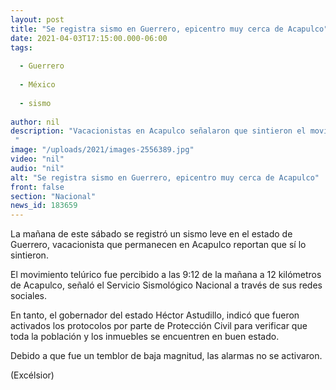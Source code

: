 ```yaml
---
layout: post
title: "Se registra sismo en Guerrero, epicentro muy cerca de Acapulco"
date: 2021-04-03T17:15:00.000-06:00
tags:
  
  - Guerrero
  
  - México
  
  - sismo
  
author: nil
description: "Vacacionistas en Acapulco señalaron que sintieron el movimiento telúrico que ocurrió a las 9:12 de la mañana de este sábado "
image: "/uploads/2021/images-2556389.jpg"
video: "nil"
audio: "nil"
alt: "Se registra sismo en Guerrero, epicentro muy cerca de Acapulco"
front: false
section: "Nacional"
news_id: 183659
---
```


La mañana de este sábado se registró un sismo leve en el estado de Guerrero, vacacionista que permanecen en Acapulco reportan que sí lo sintieron.

El movimiento telúrico fue percibido a las 9:12 de la mañana a 12 kilómetros de Acapulco, señaló el Servicio Sismológico Nacional a través de sus redes sociales.

En tanto, el gobernador del estado Héctor Astudillo, indicó que fueron activados los protocolos por parte de Protección Civil para verificar que toda la población y los inmuebles se encuentren en buen estado.  

Debido a que fue un temblor de baja magnitud, las alarmas no se activaron.

(Excélsior)